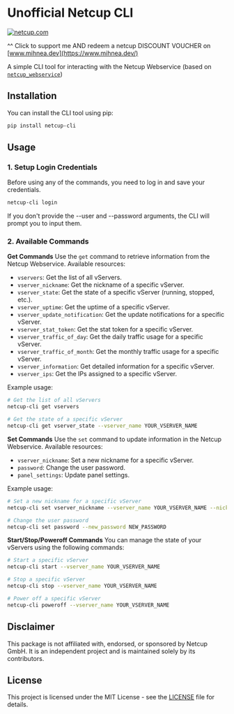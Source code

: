 # Unofficial Netcup CLI

[![netcup.com](https://www.netcup.com/uploads/netcup_set_C_728x90_b94e135b39.png)](https://www.mihnea.dev/netcup-vouchers)

^^ Click to support me AND redeem a netcup DISCOUNT VOUCHER on [www.mihnea.dev](https://www.mihnea.dev/)

A simple CLI tool for interacting with the Netcup Webservice (based on [`netcup_webservice`](https://github.com/mihneamanolache/netcup-webservice))

## Installation
You can install the CLI tool using pip:
```bash
pip install netcup-cli
```

## Usage
### 1. Setup Login Credentials
Before using any of the commands, you need to log in and save your credentials.
```bash
netcup-cli login 
```
If you don't provide the --user and --password arguments, the CLI will prompt you to input them.
### 2. Available Commands
**Get Commands**
Use the `get` command to retrieve information from the Netcup Webservice. Available resources:
- `vservers`: Get the list of all vServers.
- `vserver_nickname`: Get the nickname of a specific vServer.
- `vserver_state`: Get the state of a specific vServer (running, stopped, etc.).
- `vserver_uptime`: Get the uptime of a specific vServer.
- `vserver_update_notification`: Get the update notifications for a specific vServer.
- `vserver_stat_token`: Get the stat token for a specific vServer.
- `vserver_traffic_of_day`: Get the daily traffic usage for a specific vServer.
- `vserver_traffic_of_month`: Get the monthly traffic usage for a specific vServer.
- `vserver_information`: Get detailed information for a specific vServer.
- `vserver_ips`: Get the IPs assigned to a specific vServer.

Example usage:
```bash
# Get the list of all vServers
netcup-cli get vservers

# Get the state of a specific vServer
netcup-cli get vserver_state --vserver_name YOUR_VSERVER_NAME
```

**Set Commands**
Use the `set` command to update information in the Netcup Webservice. Available resources:
- `vserver_nickname`: Set a new nickname for a specific vServer.
- `password`: Change the user password.
- `panel_settings`: Update panel settings.

Example usage:
```bash
# Set a new nickname for a specific vServer
netcup-cli set vserver_nickname --vserver_name YOUR_VSERVER_NAME --nickname NEW_NICKNAME

# Change the user password
netcup-cli set password --new_password NEW_PASSWORD
```

**Start/Stop/Poweroff Commands**
You can manage the state of your vServers using the following commands:
```bash
# Start a specific vServer
netcup-cli start --vserver_name YOUR_VSERVER_NAME

# Stop a specific vServer
netcup-cli stop --vserver_name YOUR_VSERVER_NAME

# Power off a specific vServer
netcup-cli poweroff --vserver_name YOUR_VSERVER_NAME
```

## Disclaimer
This package is not affiliated with, endorsed, or sponsored by Netcup GmbH. It is an independent project and is maintained solely by its contributors.

## License
This project is licensed under the MIT License - see the [LICENSE](LICENSE) file for details.

